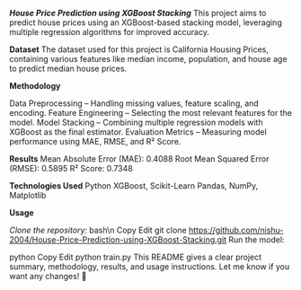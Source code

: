 ***House Price Prediction using XGBoost Stacking***
This project aims to predict house prices using an XGBoost-based stacking model, leveraging multiple regression algorithms for improved accuracy.

**Dataset**
The dataset used for this project is California Housing Prices, containing various features like median income, population, and house age to predict median house prices.

**Methodology**

Data Preprocessing – Handling missing values, feature scaling, and encoding.
Feature Engineering – Selecting the most relevant features for the model.
Model Stacking – Combining multiple regression models with XGBoost as the final estimator.
Evaluation Metrics – Measuring model performance using MAE, RMSE, and R² Score.

**Results**
 Mean Absolute Error (MAE): 0.4088
 Root Mean Squared Error (RMSE): 0.5895
 R² Score: 0.7348

**Technologies Used**
Python
XGBoost, Scikit-Learn
Pandas, NumPy, Matplotlib

**Usage**

*Clone the repository:*
bash\n
Copy
Edit
git clone https://github.com/nishu-2004/House-Price-Prediction-using-XGBoost-Stacking.git
Run the model:

python
Copy
Edit
python train.py
This README gives a clear project summary, methodology, results, and usage instructions. Let me know if you want any changes! 🚀
